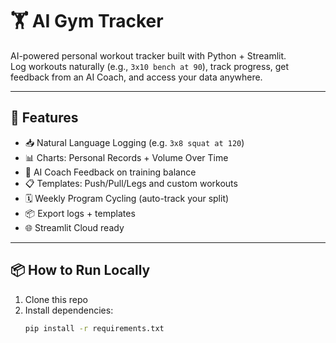 # 🏋️ AI Gym Tracker

AI-powered personal workout tracker built with Python + Streamlit.  
Log workouts naturally (e.g., `3x10 bench at 90`), track progress, get feedback from an AI Coach, and access your data anywhere.

---

## 🔧 Features

- 📥 Natural Language Logging (e.g. `3x8 squat at 120`)
- 📊 Charts: Personal Records + Volume Over Time
- 🧠 AI Coach Feedback on training balance
- 📋 Templates: Push/Pull/Legs and custom workouts
- 🗓 Weekly Program Cycling (auto-track your split)
- 📦 Export logs + templates
- 🌐 Streamlit Cloud ready

---

## 📦 How to Run Locally

1. Clone this repo
2. Install dependencies:
   ```bash
   pip install -r requirements.txt
